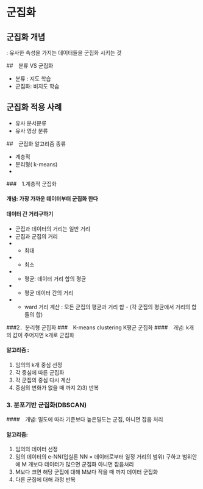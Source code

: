 # 군집화
## 군집화 개념
: 유사한 속성을 가지는 데이터들을 군집화 시키는 것

##　분류 VS 군집화
- 분류 : 지도 학습
- 군집화: 비지도 학습

## 군집화 적용 사례
- 유사 문서분류
- 유사 영상 분류


##　군집화 알고리즘 종류
- 계층적
- 분리형( k-means)
- 


###　1.계층적 군집화
#### 개념: 가장 가까운 데이터부터 군집화 한다

#### 데이터 간 거리구하기
- 군집과 데이터의 거리는 일반 거리
- 군집과 군집의 거리
-  - 최대
-  - 최소
-  - 평균: 데이터 거리 합의 평균
-  - 평균 데이터 간의 거리
-  - ward 거리 계산 : 모든 군집의 평균과 거리 합 - (각 군집의 평균에서 거리의 합들의 합)

###2．분리형 군집화
###　K-means clustering K평균 군집화
####　개념: k개의 값이 주어지면 k개로 군집화
#### 알고리즘 : 
1) 임의의 k개 중심 선정
2) 각 중심에 따른 군집화
3) 각 군집의 중심 다시 계산
4) 중심의 변화가 없을 때 까지 2)3) 반복 


### 3. 분포기반 군집화(DBSCAN)
####　개념: 밀도에 따라 기준보다 높은밀도는 군집, 아니면 잡음 처리

#### 알고리즘: 
1) 임의의 데이터 선정
2) 임의 데이터의 e-NN(입실론 NN = 데이터로부터 일정 거리의 범위) 구하고 범위안에 M 개보다 데이터가 많으면 군집화 아니면 잡음처리
3) M보다 크면 해당 군집에 대해 M보다 작을 때 까지 데이터 군집화
4) 다른 군집에 대해 과정 반복
